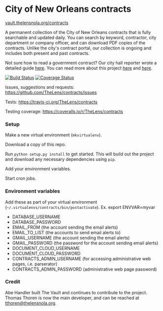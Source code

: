 # City of New Orleans contracts

[vault.thelensnola.org/contracts](http://vault.thelensnola.org/contracts)

A permanent collection of the City of New Orleans contracts that is fully searchable and updated daily. You can search by keyword, contractor, city department or company officer, and can download PDF copies of the contracts. Unlike the city's contract portal, our collection is ongoing and includes both present and past contracts.

Not sure how to read a government contract? Our city hall reporter wrote a detailed guide [here](http://thelensnola.org/2014/05/29/how-to-read-a-government-contract/). You can read more about this project [here](http://thelensnola.org/search-new-orleans-government-contracts/) and [here](http://thelensnola.org/2014/06/12/the-lens-launches-the-vault-to-bring-greater-openness-to-government-contracting/).

[![Build Status](https://travis-ci.org/TheLens/contracts.svg?branch=master)](https://travis-ci.org/TheLens/contracts) [![Coverage Status](https://coveralls.io/repos/TheLens/contracts/badge.svg)](https://coveralls.io/r/TheLens/contracts)

Issues, suggestions and requests: https://github.com/TheLens/contracts/issues

Tests: https://travis-ci.org/TheLens/contracts

Testing coverage: https://coveralls.io/r/TheLens/contracts


### Setup

Make a new virtual environment (`mkvirtualenv`).

Download a copy of this repo.

Run `python setup.py install` to get started. This will build out the project and download any necessary dependencies using `pip`.

Add your environment variables.

Start cron jobs.

### Environment variables

Add these as part of your virtual environment (`~/.virtualenvs/contracts/bin/postactivate`). Ex. export ENVVAR=myvar

* DATABASE_USERNAME
* DATABASE_PASSWORD
* EMAIL_FROM (the account sending the email alerts)
* EMAIL_TO_LIST (the accounts to send email alerts to)
* GMAIL_USERNAME (the account sending the email alerts)
* GMAIL_PASSWORD (the password for the account sending email alerts)
* DOCUMENT_CLOUD_USERNAME
* DOCUMENT_CLOUD_PASSWORD
* CONTRACTS_ADMIN_USERNAME (for accessing administrative web pages, i.e. parserator)
* CONTRACTS_ADMIN_PASSWORD (administrative web page password)

### Credit

Abe Handler built The Vault and continues to contribute to the project. Thomas Thoren is now the main developer, and can be reached at tthoren@thelensnola.org.
